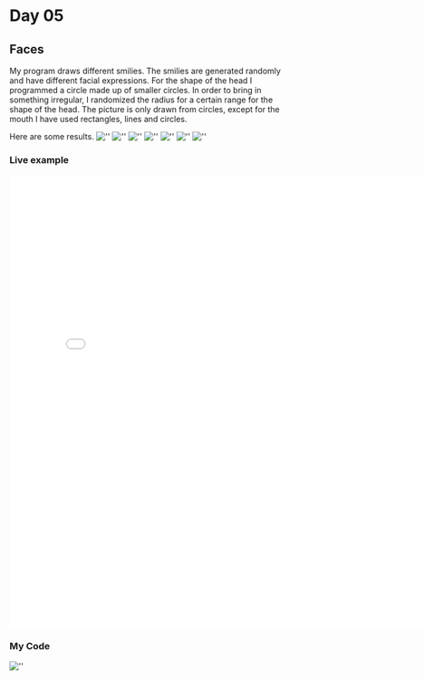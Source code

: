 # Day 05

## Faces

My program draws different smilies. 
The smilies are generated randomly and have different facial expressions. For the shape of the head I programmed a circle made up of smaller circles. In order to bring in something irregular, I randomized the radius for a certain range for the shape of the head. 
The picture is only drawn from circles, except for the mouth I have used rectangles, lines and circles.

Here are some results.
![''](../../assets/images/day5/try1.JPG)
![''](../../assets/images/day5/try3.JPG)
![''](../../assets/images/day5/try4.JPG)
![''](../../assets/images/day5/try5.JPG)
![''](../../assets/images/day5/try7.JPG)
![''](../../assets/images/day5/try8.JPG)
![''](../../assets/images/day5/try9.JPG)

### Live example
<iframe src="../../p5js/Day5/index.html" width="800" height="800" frameborder="0" allow="autoplay; fullscreen; picture-in-picture" allowfullscreen></iframe>

### My Code
![''](../../assets/images/day5/code.JPG)
